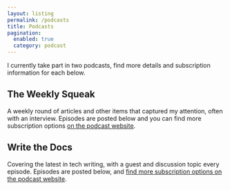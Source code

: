 ```yaml
---
layout: listing
permalink: /podcasts
title: Podcasts
pagination:
  enabled: true
  category: podcast
---
```


<p>I currently take part in two podcasts, find more details and subscription information for each below.</p>

<h2>The Weekly Squeak</h2>

<p>A weekly round of articles and other items that captured my attention, often with an interview. Episodes are posted below and you can find more subscription options <a href="https://anchor.fm/theweeklysqueak">on the podcast website</a>.</p>

<h2>Write the Docs</h2>

<p>Covering the latest in tech writing, with a guest and discussion topic every episode. Episodes are posted below, and <a href="https://podcast.writethedocs.org/how-to-subscribe/" target="_blank">find more subscription options on the podcast website</a>.</p>
